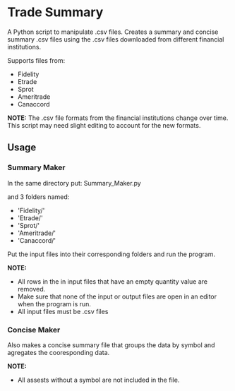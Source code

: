 # Trade Summary

A Python script to manipulate .csv files. Creates a summary and concise summary .csv files using the .csv files downloaded from different financial institutions.

Supports files from:
- Fidelity
- Etrade
- Sprot
- Ameritrade
- Canaccord

**NOTE:** The .csv file formats from the financial institutions change over time. This script may need slight editing to account for the new formats.

## Usage

### Summary Maker
In the same directory put:
Summary_Maker.py

and 3 folders named:

- 'Fidelity/'
- 'Etrade/'
- 'Sprot/'
- 'Ameritrade/'
- 'Canaccord/'

Put the input files into their corresponding folders and run the program.

**NOTE:**
- All rows in the in input files that have an empty quantity value are removed.
- Make sure that none of the input or output files are open in an editor when the
  program is run.
- All input files must be .csv files

### Concise Maker

Also makes a concise summary file that groups the data by symbol and agregates the cooresponding data.

**NOTE:**
- All assests without a symbol are not included in the file.
